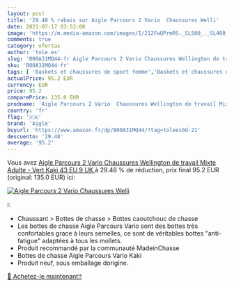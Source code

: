 ```yaml
---
layout: post
title: '29.48 % rabais sur Aigle Parcours 2 Vario  Chaussures Welli'
date: 2021-07-17 03:53:00
image: 'https://m.media-amazon.com/images/I/212FwQPrmRS._SL500_._SL400_.jpg'
comments: true
category: ofertas
author: 'tole.es'
slug: 'B00A31MQ44-fr Aigle Parcours 2 Vario Chaussures Wellington de travail...'
sku: 'B00A31MQ44-fr'
tags: [ 'Baskets et chaussures de sport femme','Baskets et chaussures de sport homme','Bottes et boots homme','Bottes et bottines femme','Boutiques','Chaussures','Chaussures de sport femme','Chaussures de sport homme','Chaussures et Sacs','Chaussures femme','Chaussures homme','Custom Stores','aigle', ]
actualPrice: 95.2 EUR
currency: EUR
price: 95.2
comparePrice: 135.0 EUR
prodname: 'Aigle Parcours 2 Vario  Chaussures Wellington de travail Mixte Adulte - Vert  Kaki   43 EU  9 UK '
country: 'fr'
flag: '🇫🇷'
brand: 'Aigle'
buyurl: 'https://www.amazon.fr/dp/B00A31MQ44/?tag=tolees0d-21'
descuento: '29.48'
average: '95.2'
---
```


Vous avez [Aigle Parcours 2 Vario  Chaussures Wellington de travail Mixte Adulte - Vert  Kaki   43 EU  9 UK ](https://www.amazon.fr/dp/B00A31MQ44/?tag=tolees0d-21)  à  29.48 % de réduction, prix final  95.2 EUR (original: 135.0 EUR) ici:

[![Aigle Parcours 2 Vario  Chaussures Welli](https://m.media-amazon.com/images/I/212FwQPrmRS._SL500_._SL400_.jpg)](https://www.amazon.fr/dp/B00A31MQ44/?tag=tolees0d-21)

ℹ️:

- Chaussant > Bottes de chasse > Bottes caoutchouc de chasse
- Les bottes de chasse Aigle Parcours Vario sont des bottes très confortables grace à leurs semelles, ce sont de véritables bottes "anti-fatigue" adaptées à tous les mollets.
- Produit recommandé par la communauté MadeinChasse
- Bottes de chasse Aigle Parcours Vario Kaki
- Produit neuf, sous emballage dorigine.

[🛒 Achetez-le maintenant!!](https://www.amazon.fr/dp/B00A31MQ44/?tag=tolees0d-21)

